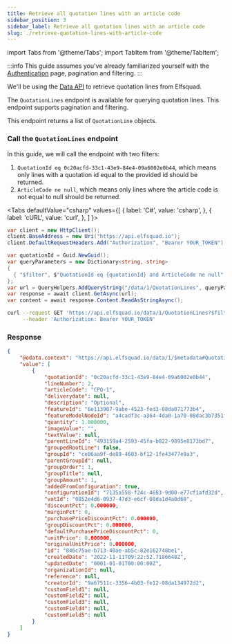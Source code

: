 ```yaml
---
title: Retrieve all quotation lines with an article code
sidebar_position: 3
sidebar_label: Retrieve all quotation lines with an article code
slug: ./retrieve-quotation-lines-with-article-code
---
```


import Tabs from '@theme/Tabs';
import TabItem from '@theme/TabItem';

:::info
This guide assumes you've already familiarized yourself with the
[Authentication](http://localhost:3000/docs/authentication/) page,
pagination and filtering.
:::

We'll be using the [Data API]("/docs/apis/data-api") to retrieve
quotation lines from Elfsquad.

The `QuotationLines` endpoint is available for querying quotation lines.
This endpoint supports pagination and filtering.

This endpoint returns a list of `QuotationLine` objects.

### Call the `QuotationLines` endpoint
In this guide, we will call the endpoint with two filters:

1. `QuotationId eq 0c20acfd-33c1-43e9-84e4-09a6002e0b44`, which means
   only lines with a quotation id equal to the provided id should be
   returned.
2. `ArticleCode ne null`, which means only lines where the article code
   is not equal to null should be returned.

<Tabs
  defaultValue="csharp"
  values={[
    { label: 'C#', value: 'csharp', },
    { label: 'cURL', value: 'curl', },
  ]
}>

  <TabItem value="csharp">

  ```csharp
var client = new HttpClient();
client.BaseAddress = new Uri("https://api.elfsquad.io");
client.DefaultRequestHeaders.Add("Authorization", "Bearer YOUR_TOKEN");

var quotationId = Guid.NewGuid();
var queryParameters = new Dictionary<string, string>
{
    { "$filter", $"QuotationId eq {quotationId} and ArticleCode ne null" }
};
var url = QueryHelpers.AddQueryString("/data/1/QuotationLines", queryParameters);
var response = await client.GetAsync(url);
var content = await response.Content.ReadAsStringAsync();
  ```
  </TabItem>

  <TabItem value="curl">

  ```bash
  curl --request GET 'https://api.elfsquad.io/data/1/QuotationLines?$filter=QuotationId eq ee0a67a0-5a65-4868-b0a0-306c4cd3d62d and ArticleCode ne null' \
       --header 'Authorization: Bearer YOUR_TOKEN'
  ```
  </TabItem>

</Tabs>

### Response

```json
{
    "@odata.context": "https://api.elfsquad.io/data/1/$metadata#QuotationLines",
    "value": [
        {
            "quotationId": "0c20acfd-33c1-43e9-84e4-09a6002e0b44",
            "lineNumber": 2,
            "articleCode": "CPQ-1",
            "deliverydate": null,
            "description": "Optional",
            "featureId": "6e113907-9abe-4523-fed3-08da071773b4",
            "featureModelNodeId": "a4cadf3c-a364-4da0-1a70-08dac3b7351f",
            "quantity": 1.000000,
            "imageValue": "",
            "textValue": null,
            "parentLineId": "493159a4-2593-45fa-b022-9895e8173bd7",
            "groupedRootLine": false,
            "groupId": "ce06aa9f-de89-4603-bf12-1fe43477e9a3",
            "parentGroupId": null,
            "groupOrder": 1,
            "groupTitle": null,
            "groupAmount": 1,
            "addedFromConfiguration": true,
            "configurationId": "7135a558-f24c-4683-9d00-e77cf1afd32d",
            "vatId": "0852e4d6-0937-47d3-e6cf-08da1d4a0d68",
            "discountPct": 0.000000,
            "marginPct": 0,
            "purchasePriceDiscountPct": 0.000000,
            "groupDiscountPct": 0.000000,
            "defaultPurchasePriceDiscountPct": 0,
            "unitPrice": 0.000000,
            "originalUnitPrice": 0.000000,
            "id": "846c75ae-b713-40ae-ab5c-82e162748be1",
            "createdDate": "2022-11-11T09:22:52.7186648Z",
            "updatedDate": "0001-01-01T00:00:00Z",
            "organizationId": null,
            "reference": null,
            "creatorId": "9a67511c-3356-4b03-fe12-08da134972d2",
            "customField1": null,
            "customField2": null,
            "customField3": null,
            "customField4": null,
            "customField5": null
        }
    ]
}
```

